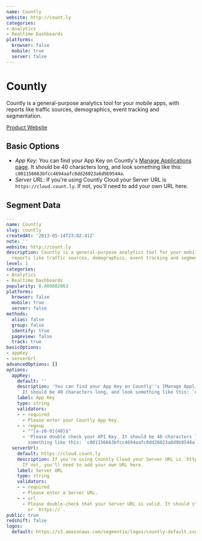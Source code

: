 ```yaml
---
name: Countly
website: http://count.ly
categories:
- Analytics
- Realtime Dashboards
platforms:
  browser: false
  mobile: true
  server: false
---
```


# Countly

Countly is a general-purpose analytics tool for your mobile apps, with reports like traffic sources, demographics, event tracking and segmentation.

[Product Website](http://count.ly)

## Basic Options

- *App Key*: You can find your App Key on Countly's [Manage Applications page](https://cloud.count.ly/dashboard#/manage/apps). It should be 40 characters long, and look something like this: `c801156663bfcc4694aafc0dd26023a6d9b9544a`.
- *Server URL*: If you're using Countly Cloud your Server URL is `https://cloud.count.ly`. If not, you'll need to add your own URL here.


## Segment Data
```yaml
---
name: Countly
slug: countly
createdAt: '2013-05-14T23:02:41Z'
note: ''
website: http://count.ly
description: Countly is a general-purpose analytics tool for your mobile apps, with
  reports like traffic sources, demographics, event tracking and segmentation.
level: 1
categories:
- Analytics
- Realtime Dashboards
popularity: 0.009082063
platforms:
  browser: false
  mobile: true
  server: false
methods:
  alias: false
  group: false
  identify: true
  pageview: false
  track: true
basicOptions:
- appKey
- serverUrl
advancedOptions: []
options:
  appKey:
    default: ''
    description: 'You can find your App Key on Countly''s [Manage Applications page](https://cloud.count.ly/dashboard#/manage/apps).
      It should be 40 characters long, and look something like this: `c801156663bfcc4694aafc0dd26023a6d9b9544a`.'
    label: App Key
    type: string
    validators:
    - - required
      - Please enter your Countly App Key.
    - - regexp
      - "^[a-z0-9]{40}$"
      - 'Please double check your API Key. It should be 40 characters long, and look
        something like this: `c801156663bfcc4694aafc0dd26023a6d9b9544a`.'
  serverUrl:
    default: https://cloud.count.ly
    description: If you're using Countly Cloud your Server URL is `https://cloud.count.ly`.
      If not, you'll need to add your own URL here.
    label: Server URL
    type: string
    validators:
    - - required
      - Please enter a Server URL.
    - - url
      - Please double-check that your Server URL is valid. It should start with `http://`
        or `https://`.
public: true
redshift: false
logos:
  default: https://s3.amazonaws.com/segmentio/logos/countly-default.svg

```

